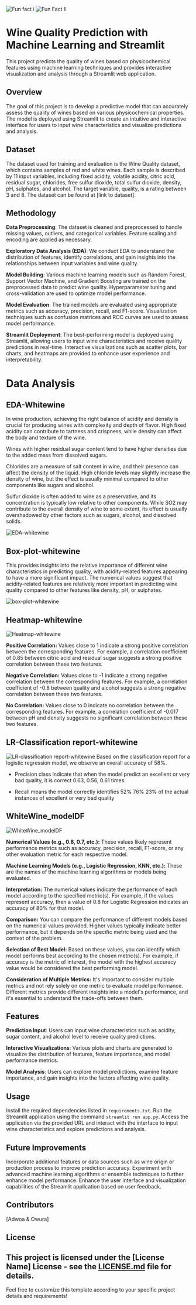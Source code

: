 ![Fun fact i](./Images/redwine_v_whitewine.png)
![Fun Fact II](./Images/Nutritional-value-of-wine.jpg)

# Wine Quality Prediction with Machine Learning and Streamlit
This project predicts the quality of wines based on physicochemical features using machine learning techniques and provides interactive visualization and analysis through a Streamlit web application.

## Overview
The goal of this project is to develop a predictive model that can accurately assess the quality of wines based on various physicochemical properties. The model is deployed using Streamlit to create an intuitive and interactive interface for users to input wine characteristics and visualize predictions and analysis.

## Dataset
The dataset used for training and evaluation is the Wine Quality dataset, which contains samples of red and white wines. Each sample is described by 11 input variables, including fixed acidity, volatile acidity, citric acid, residual sugar, chlorides, free sulfur dioxide, total sulfur dioxide, density, pH, sulphates, and alcohol. The target variable, quality, is a rating between 3 and 8.
The dataset can be found at [link to dataset].

## Methodology
**Data Preprocessing**: The dataset is cleaned and preprocessed to handle missing values, outliers, and categorical variables. Feature scaling and encoding are applied as necessary.

**Exploratory Data Analysis (EDA)**: We conduct EDA to understand the distribution of features, identify correlations, and gain insights into the relationships between input variables and wine quality.

**Model Building**: Various machine learning models such as Random Forest, Support Vector Machine, and Gradient Boosting are trained on the preprocessed data to predict wine quality. Hyperparameter tuning and cross-validation are used to optimize model performance.

**Model Evaluation**: The trained models are evaluated using appropriate metrics such as accuracy, precision, recall, and F1-score. Visualization techniques such as confusion matrices and ROC curves are used to assess model performance.

**Streamlit Deployment**: The best-performing model is deployed using Streamlit, allowing users to input wine characteristics and receive quality predictions in real-time. Interactive visualizations such as scatter plots, bar charts, and heatmaps are provided to enhance user experience and interpretability.

# Data Analysis
## EDA-Whitewine
 In wine production, achieving the right balance of acidity and density is crucial for producing wines with complexity and depth of flavor. High fixed acidity can contribute to tartness and crispness, while density can affect the body and texture of the wine. 

 Wines with higher residual sugar content tend to have higher densities due to the added mass from dissolved sugars.

 Chlorides are a measure of salt content in wine, and their presence can affect the density of the liquid.
High chloride levels may slightly increase the density of wine, but the effect is usually minimal compared to other components like sugars and alcohol.

Sulfur dioxide is often added to wine as a preservative, and its concentration is typically low relative to other components.
While SO2 may contribute to the overall density of wine to some extent, its effect is usually overshadowed by other factors such as sugars, alcohol, and dissolved solids.

![EDA-whitewine](https://github.com/AdwoaM/Project_3_Wine-Quality-Prediction/blob/main/Images/EDA-whitewine.png)

## Box-plot-whitewine
 This provides insights into the relative importance of different wine characteristics in predicting quality, with acidity-related features appearing to have a more significant impact. The numerical values suggest that acidity-related features are relatively more important in predicting wine quality compared to other features like density, pH, or sulphates.

![box-plot-whitewine](https://github.com/AdwoaM/Project_3_Wine-Quality-Prediction/blob/main/Images/box-plot-whitewine.png)

## Heatmap-whitewine

![Heatmap-whitewine](https://github.com/AdwoaM/Project_3_Wine-Quality-Prediction/blob/main/Images/Heatmap-whitewine.png)

**Positive Correlation:** Values close to 1 indicate a strong positive correlation between the corresponding features. For example, a correlation coefficient of 0.85 between citric acid and residual sugar suggests a strong positive correlation between these two features.

**Negative Correlation:** Values close to -1 indicate a strong negative correlation between the corresponding features. For example, a correlation coefficient of -0.8 between quality and alcohol suggests a strong negative correlation between these two features.

**No Correlation:** Values close to 0 indicate no correlation between the corresponding features. For example, a correlation coefficient of -0.017 between pH and density suggests no significant correlation between these two features.

## LR-Classification report-whitewine

![LR-classification report-whitewine](https://github.com/AdwoaM/Project_3_Wine-Quality-Prediction/blob/main/Images/LR-classification%20report-whitewine.png)
Based on the classification report for a logistic regression model, we observe an overall accuracy of 58%.

* Precision class indicate that when the model predict an excellent or very bad quality, it is correct 0.63, 0.56, 0.61 times. 
  
* Recall means the model correctly identifies  52% 76% 23% of the actual instances of excellent or very bad quality

## WhiteWine_modelDF
![WhiteWine_modelDF](https://github.com/AdwoaM/Project_3_Wine-Quality-Prediction/blob/main/Images/WhiteWine_modelDF.png)

**Numerical Values (e.g., 0.8, 0.7, etc.):** These values likely represent performance metrics such as accuracy, precision, recall, F1-score, or any other evaluation metric for each respective model.

**Machine Learning Models (e.g., Logistic Regression, KNN, etc.):** These are the names of the machine learning algorithms or models being evaluated.

**Interpretation:** The numerical values indicate the performance of each model according to the specified metric(s). For example, if the values represent accuracy, then a value of 0.8 for Logistic Regression indicates an accuracy of 80% for that model.

**Comparison:** You can compare the performance of different models based on the numerical values provided. Higher values typically indicate better performance, but it depends on the specific metric being used and the context of the problem.

**Selection of Best Model:** Based on these values, you can identify which model performs best according to the chosen metric(s). For example, if accuracy is the metric of interest, the model with the highest accuracy value would be considered the best performing model.

**Consideration of Multiple Metrics:** It's important to consider multiple metrics and not rely solely on one metric to evaluate model performance. Different metrics provide different insights into a model's performance, and it's essential to understand the trade-offs between them.



## Features
**Prediction Input**: Users can input wine characteristics such as acidity, sugar content, and alcohol level to receive quality predictions.

**Interactive Visualizations**: Various plots and charts are generated to visualize the distribution of features, feature importance, and model performance metrics.

**Model Analysis**: Users can explore model predictions, examine feature importance, and gain insights into the factors affecting wine quality.

## Usage
Install the required dependencies listed in `requirements.txt`.
Run the Streamlit application using the command `streamlit run app.py`.
Access the application via the provided URL and interact with the interface to input wine characteristics and explore predictions and analysis.

## Future Improvements
Incorporate additional features or data sources such as wine origin or production process to improve prediction accuracy.
Experiment with advanced machine learning algorithms or ensemble techniques to further enhance model performance.
Enhance the user interface and visualization capabilities of the Streamlit application based on user feedback.

## Contributors
[Adwoa & Owura]

## License
This project is licensed under the [License Name] License - see the [LICENSE.md](LICENSE.md) file for details.
---
Feel free to customize this template according to your specific project details and requirements!














